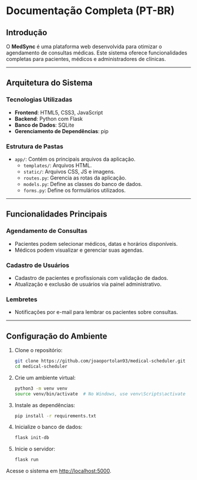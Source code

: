 # Documentação Completa (PT-BR)

## Introdução

O **MedSync** é uma plataforma web desenvolvida para otimizar o agendamento de consultas médicas. Este sistema oferece funcionalidades completas para pacientes, médicos e administradores de clínicas.

---

## Arquitetura do Sistema

### Tecnologias Utilizadas

- **Frontend**: HTML5, CSS3, JavaScript
- **Backend**: Python com Flask
- **Banco de Dados**: SQLite
- **Gerenciamento de Dependências**: pip

### Estrutura de Pastas

- `app/`: Contém os principais arquivos da aplicação.
  - `templates/`: Arquivos HTML.
  - `static/`: Arquivos CSS, JS e imagens.
  - `routes.py`: Gerencia as rotas da aplicação.
  - `models.py`: Define as classes do banco de dados.
  - `forms.py`: Define os formulários utilizados.

---

## Funcionalidades Principais

### Agendamento de Consultas

- Pacientes podem selecionar médicos, datas e horários disponíveis.
- Médicos podem visualizar e gerenciar suas agendas.

### Cadastro de Usuários

- Cadastro de pacientes e profissionais com validação de dados.
- Atualização e exclusão de usuários via painel administrativo.

### Lembretes

- Notificações por e-mail para lembrar os pacientes sobre consultas.

---

## Configuração do Ambiente

1. Clone o repositório:
   ```bash
   git clone https://github.com/joaoportolan93/medical-scheduler.git
   cd medical-scheduler
   ```

2. Crie um ambiente virtual:
   ```bash
   python3 -m venv venv
   source venv/bin/activate  # No Windows, use venv\Scripts\activate
   ```

3. Instale as dependências:
   ```bash
   pip install -r requirements.txt
   ```

4. Inicialize o banco de dados:
   ```bash
   flask init-db
   ```

5. Inicie o servidor:
   ```bash
   flask run
   ```

Acesse o sistema em [http://localhost:5000](http://localhost:5000).

